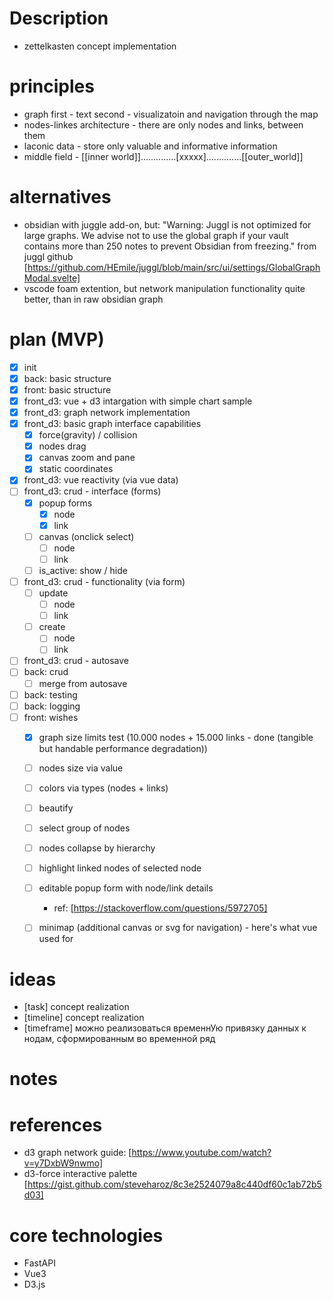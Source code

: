 # Description
- zettelkasten concept implementation


# principles
- graph first - text second - visualizatoin and navigation through the map
- nodes-linkes architecture - there are only nodes and links, between them
- laconic data - store only valuable and informative information
- middle field - [[inner world]]..............[xxxxx]..............[[outer_world]]


# alternatives
- obsidian with juggle add-on, but: "Warning: Juggl is not optimized for large graphs. We advise not to use the global graph if your vault
contains more than 250 notes to prevent Obsidian from freezing." from juggl github [https://github.com/HEmile/juggl/blob/main/src/ui/settings/GlobalGraphModal.svelte]
- vscode foam extention, but network manipulation functionality quite better, than in raw obsidian graph


# plan (MVP)
- [x] init
- [x] back: basic structure
- [x] front: basic structure
- [x] front_d3: vue + d3 intargation with simple chart sample
- [x] front_d3: graph network implementation
- [x] front_d3: basic graph interface capabilities
    - [x] force(gravity) / collision 
    - [x] nodes drag
    - [x] canvas zoom and pane
    - [x] static coordinates
- [x] front_d3: vue reactivity (via vue data)
- [ ] front_d3: crud - interface (forms)
    - [x] popup forms
        - [x] node
        - [x] link
    - [ ] canvas (onclick select)
        - [ ] node
        - [ ] link
    - [ ] is_active: show / hide
- [ ] front_d3: crud - functionality (via form)
    - [ ] update
        - [ ] node
        - [ ] link
    - [ ] create
        - [ ] node
        - [ ] link
- [ ] front_d3: crud - autosave
- [ ] back: crud
    - [ ] merge from autosave
- [ ] back: testing
- [ ] back: logging
- [ ] front: wishes
    - [x] graph size limits test (10.000 nodes + 15.000 links - done (tangible but handable performance degradation))
    - [ ] nodes size via value
    - [ ] colors via types (nodes + links)
    - [ ] beautify
    - [ ] select group of nodes
    - [ ] nodes collapse by hierarchy
    - [ ] highlight linked nodes of selected node
    - [ ] editable popup form with node/link details
        - ref: [https://stackoverflow.com/questions/5972705]
    - [ ] minimap (additional canvas or svg for navigation) - here's what vue used for


# ideas
- [task] concept realization
- [timeline] concept realization
- [timeframe] можно реализоваться временнУю привязку данных к нодам, сформированным во временной ряд


# notes


# references
- d3 graph network guide: [https://www.youtube.com/watch?v=y7DxbW9nwmo]
- d3-force interactive palette [https://gist.github.com/steveharoz/8c3e2524079a8c440df60c1ab72b5d03]


# core technologies
- FastAPI
- Vue3
- D3.js